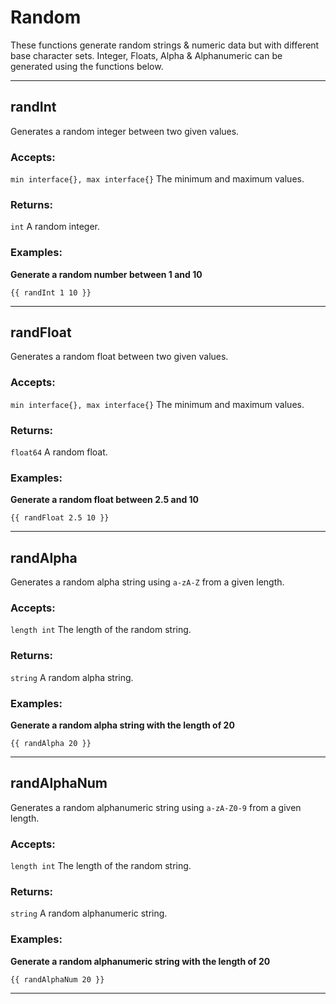 # Random

These functions generate random strings & numeric data but with different base character sets.
Integer, Floats, Alpha & Alphanumeric can be generated using the functions below. 

___

## randInt

Generates a random integer between two given values.

### Accepts: 

`min interface{}, max interface{}` The minimum and maximum values.

### Returns:

`int` A random integer.

### Examples:

**Generate a random number between 1 and 10**

```gotemplate
{{ randInt 1 10 }}
```

___

## randFloat

Generates a random float between two given values.

### Accepts: 

`min interface{}, max interface{}` The minimum and maximum values.

### Returns:

`float64` A random float.

### Examples:

**Generate a random float between 2.5 and 10**

```gotemplate
{{ randFloat 2.5 10 }}
```

___

## randAlpha

Generates a random alpha string using `a-zA-Z` from a given length.

### Accepts: 

`length int` The length of the random string.

### Returns:

`string` A random alpha string.

### Examples:

**Generate a random alpha string with the length of 20**

```gotemplate
{{ randAlpha 20 }}
```

___

## randAlphaNum

Generates a random alphanumeric string using `a-zA-Z0-9` from a given length.

### Accepts: 

`length int` The length of the random string.

### Returns:

`string` A random alphanumeric string.

### Examples:

**Generate a random alphanumeric string with the length of 20**

```gotemplate
{{ randAlphaNum 20 }}
```

___